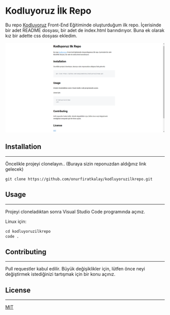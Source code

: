 # Kodluyoruz İlk Repo

Bu repo [Kodluyoruz](https://www.kodluyoruz.org) Front-End Eğitiminde oluşturduğum ilk repo. İçerisinde bir adet README dosyası, bir adet de index.html barındırıyor. Buna ek olarak kız bir adette css dosyası ekledim.


![Work ımg](https://raw.githubusercontent.com/Kodluyoruz/taskforce/main/git/odev1/figures/markdown.png)



## Installation 
----------------------------

Öncelikle projeyi clonelayın.. (Buraya sizin reponuzdan aldığınız link gelecek)

```
git clone https://github.com/onurfiratkalay/kodluyoruzilkrepo.git
```


## Usage
-----------------------
Projeyi cloneladıktan sonra Visual Studio Code programında açınız.

Linux için:
```
cd kodluyoruzilkrepo
code .
```

## Contributing
-------------------

Pull requestler kabul edilir. Büyük değişiklikler için, lütfen önce neyi değiştirmek istediğinizi tartışmak için bir konu açınız.

## License
----------------------

[MIT](https://choosealicense.com/licenses/mit/)